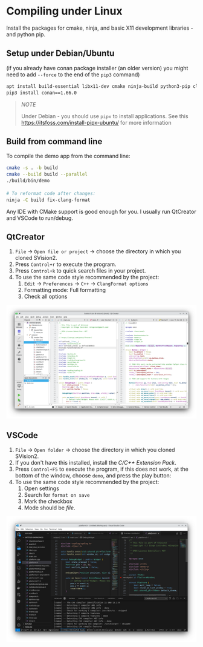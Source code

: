 # Compiling under Linux

Install the packages for cmake, ninja, and basic X11 development
libraries - and python pip.

## Setup under Debian/Ubuntu

(if you already have conan package installer
(an older version) you might need to add `--force` to the end of the `pip3` command)

``` bash
apt install build-essential libx11-dev cmake ninja-build python3-pip clang-format
pip3 install conan==1.66.0
```

> *NOTE*
>
> Under Debian - you should use `pipx` to install applications. See this
> <https://itsfoss.com/install-pipx-ubuntu/> for more information

## Build from command line

To compile the demo app from the command line:

``` bash
cmake -s . -b build
cmake --build build --parallel
./build/bin/demo

# To reformat code after changes:
ninja -C build fix-clang-format
```

Any IDE with CMake support is good enough for you. I usually run QtCreator
and VSCode to run/debug.

## QtCreator

1. `File` -> `Open file or project` -> choose the directory in which you cloned SVision2.
2. Press `Control+r` to execute the program.
3. Press `Control+k` to quick search files in your project.
4. To use the same code style recommended by the project:
   1. `Edit` -> `Preferences` -> `C++` -> `ClangFormat options`
   2. Formatting mode: Full formatting
   3. Check all options

![QtCreator](qtcreator-linux.png "Project loaded")

## VSCode

1. `File` -> `Open folder` -> choose the directory in which you cloned SVision2.
2. If you don't have this installed, install the *C/C++ Extension Pack*.
3. Press `Control+F5` to execute the program, if this does not work, at the
bottom of the window, choose `demo`, and press the play button:
4. To use the same code style recommended by the project:
   1. Open settings
   2. Search for `format on save`
   3. Mark the checkbox
   4. Mode should be *file*.

![QtCreator](vscode-linux.png "Project loaded")
